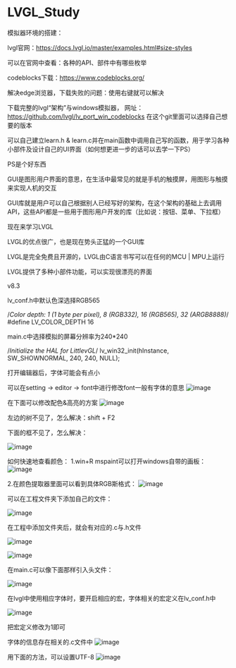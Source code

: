 # LVGL_Study
模拟器环境的搭建：

lvgl官网：https://docs.lvgl.io/master/examples.html#size-styles

可以在官网中查看：各种的API、部件中有哪些枚举

codeblocks下载：https://www.codeblocks.org/

解决edge浏览器，下载失败的问题：使用右键就可以解决

下载完整的lvgl“架构”与windows模拟器，
网址：https://github.com/lvgl/lv_port_win_codeblocks
在这个git里面可以选择自己想要的版本

可以自己建立learn.h & learn.c并在main函数中调用自己写的函数，用于学习各种小部件及设计自己的UI界面（如何想更进一步的话可以去学一下PS）

PS是个好东西

GUI是图形用户界面的意思，在生活中最常见的就是手机的触摸屏，用图形与触摸来实现人机的交互

GUI库就是用户可以自己根据别人已经写好的架构，在这个架构的基础上去调用API，这些API都是一些用于图形用户开发的库（比如说：按钮、菜单、下拉框）

现在来学习LVGL

LVGL的优点很广，也是现在势头正猛的一个GUI库

LVGL是完全免费且开源的，LVGL由C语言书写可以在任何的MCU | MPU上运行

LVGL提供了多种小部件功能，可以实现很漂亮的界面

v8.3

lv_conf.h中默认色深选择RGB565

/*Color depth: 1 (1 byte per pixel), 8 (RGB332), 16 (RGB565), 32 (ARGB8888)*/
#define LV_COLOR_DEPTH     16

main.c中选择模拟的屏幕分辨率为240*240

/*Initialize the HAL for LittlevGL*/
lv_win32_init(hInstance, SW_SHOWNORMAL, 240, 240, NULL);


打开编辑器后，字体可能会有点小

可以在setting -> editor -> font中进行修改font一般有字体的意思
![image](https://github.com/user-attachments/assets/24ec6161-4123-4871-997c-7de45ffb7489)

在下面可以修改配色&高亮的方案
![image](https://github.com/user-attachments/assets/5bb0da91-11f6-4795-b577-a6cecf1dbe05)

左边的树不见了，怎么解决：shift + F2

下面的框不见了，怎么解决：

![image](https://github.com/user-attachments/assets/ad6afb4a-6a3a-46bf-963b-0d0bdb997694)

如何快速地查看颜色：
1.win+R mspaint可以打开windows自带的画板：
![image](https://github.com/user-attachments/assets/a3d005e3-decb-49ae-8ddd-aa4f6545e124)

2.在颜色提取器里面可以看到具体RGB斯格式：
![image](https://github.com/user-attachments/assets/7156060b-88cf-4068-b9dd-888057119b86)


可以在工程文件夹下添加自己的文件：

![image](https://github.com/user-attachments/assets/9c17cee4-2aa6-4e04-98fa-f92378c164d9)

在工程中添加文件夹后，就会有对应的.c与.h文件

![image](https://github.com/user-attachments/assets/a953fadf-8239-4051-9cb1-e92e70931ffe)

![image](https://github.com/user-attachments/assets/45ef506f-ab12-4a0e-bf42-1cc280607102)


在main.c可以像下面那样引入头文件：

![image](https://github.com/user-attachments/assets/310883d4-a617-41bd-9946-f294efc8ef51)


在lvgl中使用相应字体时，要开启相应的宏，字体相关的宏定义在lv_conf.h中

![image](https://github.com/user-attachments/assets/b143e5ff-d3a4-4f02-a1ca-cf75d8c27a11)

把宏定义修改为1即可

字体的信息存在相关的.c文件中
![image](https://github.com/user-attachments/assets/3f52b79d-453c-4a3a-aada-3398bd2a9b1e)

用下面的方法，可以设置UTF-8
![image](https://github.com/user-attachments/assets/78ffb420-2432-495d-bb34-cb74789c719e)












